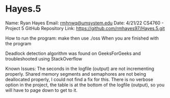 # Hayes.5
Name: Ryan Hayes
Email: rmhnwq@umsystem.edu
Date: 4/21/22
CS4760 - Project 5
GitHub Repository Link: https://github.com/rmhayes97/Hayes.5.git

How to run the program: make then use ./oss When you are finished with the program 

Deadlock detection algorithm was found on GeeksForGeeks and troubleshooted using StackOverflow

Known Issues: The seconds in the logfile (output) are not incrementing properly. Shared memory segments and semaphores are not being deallocated properly, I could not find a fix for this. There is no verbose option in the project, the table is at the bottom of the logfile (output), so you will have to page down to get to it. 
